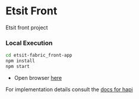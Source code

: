 # Etsit Front

Etsit front project
    
### Local Execution
```bash
cd etsit-fabric_front-app
npm install
npm start
```

- Open browser [here](http://localhost:8000/)

For implementation details consult the [docs for hapi](https://hapijs.com/api)

